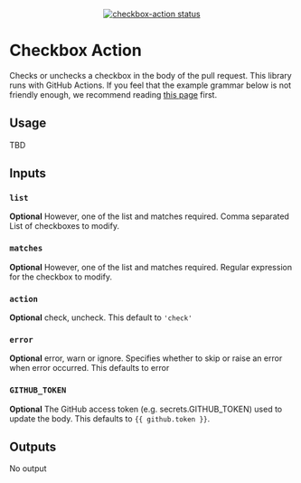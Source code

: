 <p align="center">
  <a href="https://github.com/marocchino/checkbox-action/actions"><img alt="checkbox-action status" src="https://github.com/actions/checkbox-action/workflows/build-test/badge.svg"></a>
</p>

# Checkbox Action

Checks or unchecks a checkbox in the body of the pull request.
This library runs with GitHub Actions. If you feel that the example grammar below is not friendly enough, we recommend reading [this page](https://docs.github.com/en/actions) first.

## Usage

TBD

## Inputs

### `list`

**Optional** However, one of the list and matches required.
Comma separated List of checkboxes to modify.

### `matches`

**Optional** However, one of the list and matches required.
Regular expression for the checkbox to modify.

### `action`

**Optional** check, uncheck. This default to `'check'`

### `error`

**Optional** error, warn or ignore. Specifies whether to skip or raise an error when error occurred. This defaults to error

### `GITHUB_TOKEN`

**Optional** The GitHub access token (e.g. secrets.GITHUB_TOKEN) used to update the body. This defaults to `{{ github.token }}`.

## Outputs

No output
